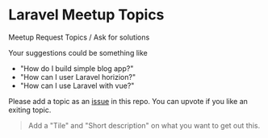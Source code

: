 # Laravel Meetup Topics
Meetup  Request Topics / Ask for solutions

Your suggestions could be something like
 - "How do I build simple blog app?"
 - "How can I user Laravel horizion?"
 - "How can I use Laravel with vue?"

Please add a topic as an [issue](https://github.com/LaravelAustralia/meetup-topics/issues) in this repo.
You can upvote if you like an exiting topic.

> Add a "Tile" and "Short description" on what you want to get out this.



